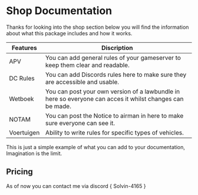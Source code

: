 # Shop Documentation

Thanks for looking into the shop section below you will find the information about what this package includes and how it works.

| Features | Discription |
|---|---|
| APV | You can add general rules of your gameserver to keep them clear and readable. |
| DC Rules | You can add Discords rules here to make sure they are accessible and usable. |
| Wetboek | You can post your own version of a lawbundle in here so everyone can acces it whilst changes can be made. |
| NOTAM | You can post the Notice to airman in here to make sure everyone can see it. |
| Voertuigen | Ability to write rules for specific types of vehicles. | 

This is just a simple example of what you can add to your documentation, Imagination is the limit.

## Pricing

As of now you can contact me via discord { Solvin-4165 }